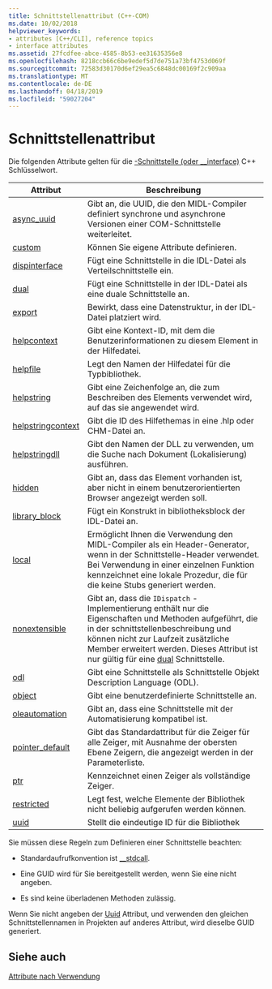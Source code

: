 ```yaml
---
title: Schnittstellenattribut (C++-COM)
ms.date: 10/02/2018
helpviewer_keywords:
- attributes [C++/CLI], reference topics
- interface attributes
ms.assetid: 27fcdfee-abce-4585-8b53-ee31635356e8
ms.openlocfilehash: 8218ccb66c6be9edef5d7de751a73bf4753d069f
ms.sourcegitcommit: 72583d30170d6ef29ea5c6848dc00169f2c909aa
ms.translationtype: MT
ms.contentlocale: de-DE
ms.lasthandoff: 04/18/2019
ms.locfileid: "59027204"
---
```

# <a name="interface-attributes"></a>Schnittstellenattribut

Die folgenden Attribute gelten für die [-Schnittstelle (oder __interface)](../../cpp/interface.md) C++ Schlüsselwort.

|Attribut|Beschreibung|
|---------------|-----------------|
|[async_uuid](async-uuid.md)|Gibt an, die UUID, die den MIDL-Compiler definiert synchrone und asynchrone Versionen einer COM-Schnittstelle weiterleitet.|
|[custom](custom-cpp.md)|Können Sie eigene Attribute definieren.|
|[dispinterface](dispinterface.md)|Fügt eine Schnittstelle in die IDL-Datei als Verteilschnittstelle ein.|
|[dual](dual.md)|Fügt eine Schnittstelle in der IDL-Datei als eine duale Schnittstelle an.|
|[export](export.md)|Bewirkt, dass eine Datenstruktur, in der IDL-Datei platziert wird.|
|[helpcontext](helpcontext.md)|Gibt eine Kontext-ID, mit dem die Benutzerinformationen zu diesem Element in der Hilfedatei.|
|[helpfile](helpfile.md)|Legt den Namen der Hilfedatei für die Typbibliothek.|
|[helpstring](helpstring.md)|Gibt eine Zeichenfolge an, die zum Beschreiben des Elements verwendet wird, auf das sie angewendet wird.|
|[helpstringcontext](helpstringcontext.md)|Gibt die ID des Hilfethemas in eine .hlp oder CHM-Datei an.|
|[helpstringdll](helpstringdll.md)|Gibt den Namen der DLL zu verwenden, um die Suche nach Dokument (Lokalisierung) ausführen.|
|[hidden](hidden.md)|Gibt an, dass das Element vorhanden ist, aber nicht in einem benutzerorientierten Browser angezeigt werden soll.|
|[library_block](library-block.md)|Fügt ein Konstrukt in bibliotheksblock der IDL-Datei an.|
|[local](local-cpp.md)|Ermöglicht Ihnen die Verwendung den MIDL-Compiler als ein Header-Generator, wenn in der Schnittstelle-Header verwendet. Bei Verwendung in einer einzelnen Funktion kennzeichnet eine lokale Prozedur, die für die keine Stubs generiert werden.|
|[nonextensible](nonextensible.md)|Gibt an, dass die `IDispatch` -Implementierung enthält nur die Eigenschaften und Methoden aufgeführt, die in der schnittstellenbeschreibung und können nicht zur Laufzeit zusätzliche Member erweitert werden. Dieses Attribut ist nur gültig für eine [dual](dual.md) Schnittstelle.|
|[odl](odl.md)|Gibt eine Schnittstelle als Schnittstelle Objekt Description Language (ODL).|
|[object](object-cpp.md)|Gibt eine benutzerdefinierte Schnittstelle an.|
|[oleautomation](oleautomation.md)|Gibt an, dass eine Schnittstelle mit der Automatisierung kompatibel ist.|
|[pointer_default](pointer-default.md)|Gibt das Standardattribut für die Zeiger für alle Zeiger, mit Ausnahme der obersten Ebene Zeigern, die angezeigt werden in der Parameterliste.|
|[ptr](ptr.md)|Kennzeichnet einen Zeiger als vollständige Zeiger.|
|[restricted](restricted.md)|Legt fest, welche Elemente der Bibliothek nicht beliebig aufgerufen werden können.|
|[uuid](uuid-cpp-attributes.md)|Stellt die eindeutige ID für die Bibliothek|

Sie müssen diese Regeln zum Definieren einer Schnittstelle beachten:

- Standardaufrufkonvention ist [__stdcall](../../cpp/stdcall.md).

- Eine GUID wird für Sie bereitgestellt werden, wenn Sie eine nicht angeben.

- Es sind keine überladenen Methoden zulässig.

Wenn Sie nicht angeben der [Uuid](uuid-cpp-attributes.md) Attribut, und verwenden den gleichen Schnittstellennamen in Projekten auf anderes Attribut, wird dieselbe GUID generiert.

## <a name="see-also"></a>Siehe auch

[Attribute nach Verwendung](attributes-by-usage.md)